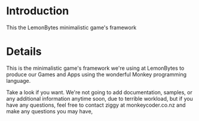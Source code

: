 # Introduction #

This the LemonBytes minimalistic game's framework


# Details #

This is the minimalistic game's framework we're using at LemonBytes to produce our Games and Apps using the wonderful Monkey programming language.

Take a look if you want. We're not going to add documentation, samples, or any additional information anytime soon, due to terrible workload, but if you have any questions, feel free to contact ziggy at monkeycoder.co.nz and make any questions you may have,